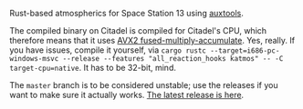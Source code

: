 Rust-based atmospherics for Space Station 13 using [auxtools](https://github.com/willox/auxtools).

The compiled binary on Citadel is compiled for Citadel's CPU, which therefore means that it uses [AVX2 fused-multiply-accumulate](https://en.wikipedia.org/wiki/Advanced_Vector_Extensions#Advanced_Vector_Extensions_2). Yes, really. If you have issues, compile it yourself, via `cargo rustc --target=i686-pc-windows-msvc --release --features "all_reaction_hooks katmos" -- -C target-cpu=native`. It has to be 32-bit, mind.

The `master` branch is to be considered unstable; use the releases if you want to make sure it actually works. [The latest release is here](https://github.com/Putnam3145/auxmos/releases/latest).
